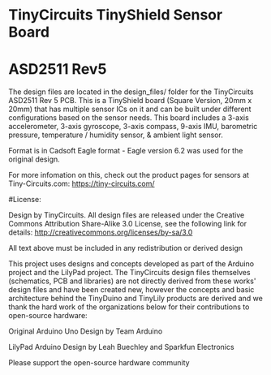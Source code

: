 # TinyCircuits TinyShield Sensor Board
# ASD2511 Rev5

The design files are located in the design_files/ folder for the TinyCircuits ASD2511 Rev 5 PCB.  This is a TinyShield board (Square Version, 20mm x 20mm) that has multiple sensor ICs on it and can be built under different configurations based on the sensor needs.  This board includes a 3-axis accelerometer, 3-axis gyroscope, 3-axis compass, 9-axis IMU, barometric pressure, temperature / humidity sensor, & ambient light sensor.  

Format is in Cadsoft Eagle format - Eagle version 6.2 was used for the original design.

For more infomation on this, check out the product pages for sensors at Tiny-Circuits.com:  https://tiny-circuits.com/



#License:

Design by TinyCircuits.
All design files are released under the Creative Commons Attribution Share-Alike 3.0 License, see the following link for details: http://creativecommons.org/licenses/by-sa/3.0

All text above must be included in any redistribution or derived design

This project uses designs and concepts developed as part of the Arduino project and the LilyPad project.  The TinyCircuits design files themselves (schematics, PCB and libraries) are not directly derived from these works' design files and have been created new, however the concepts and basic architecture behind the TinyDuino and TinyLily products are derived and we thank the hard work of the organizations below for their contributions to open-source hardware:
  
Original Arduino Uno Design by Team Arduino

LilyPad Arduino Design by Leah Buechley and Sparkfun Electronics

Please support the open-source hardware community 
